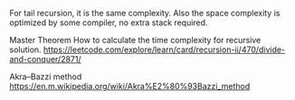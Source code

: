 For tail recursion, it is the same complexity. Also the space complexity is optimized by some compiler, no extra stack required.

Master Theorem
How to calculate the time complexity for recursive solution.
https://leetcode.com/explore/learn/card/recursion-ii/470/divide-and-conquer/2871/

Akra–Bazzi method
https://en.m.wikipedia.org/wiki/Akra%E2%80%93Bazzi_method